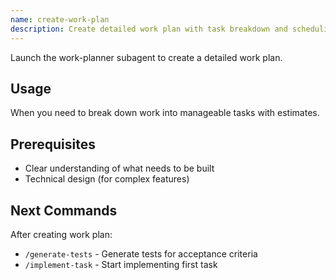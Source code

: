 ```yaml
---
name: create-work-plan
description: Create detailed work plan with task breakdown and scheduling
---
```


Launch the work-planner subagent to create a detailed work plan.

## Usage
When you need to break down work into manageable tasks with estimates.

## Prerequisites
- Clear understanding of what needs to be built
- Technical design (for complex features)

## Next Commands
After creating work plan:
- `/generate-tests` - Generate tests for acceptance criteria
- `/implement-task` - Start implementing first task